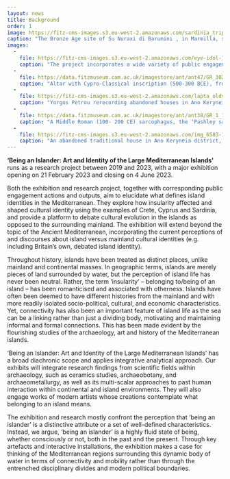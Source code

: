 ```yaml
---
layout: news
title: Background
order: 1
image: https://fitz-cms-images.s3.eu-west-2.amazonaws.com/sardinia_trip-222-1-.jpg
caption: "The Bronze Age site of Su Nuraxi di Barumini , in Marmilla, south-central Sardinia (Province of Medio Campidano). Photo @ Christophilopoulou 2019"
images:
  -
    file: https://fitz-cms-images.s3.eu-west-2.amazonaws.com/eye-idol-15-image-taken-by-samy-kourbaj.jpeg
    caption: "The project incorporates a wide variety of public engagement events and workshops, centred around the material culture of the three islands and the East Mediterranean. Copyright Samy Kourbaj"
  -
    file: https://data.fitzmuseum.cam.ac.uk/imagestore/ant/ant47/GR_302_1892_1_201611_kly25_dc2.jpg
    caption: "Altar with Cypro-Classical inscription (500-300 BCE), from Tamassos, Cyprus. Copyright Fitzwilliam Museum 2020"
  -
    file: https://fitz-cms-images.s3.eu-west-2.amazonaws.com/lapta_oldvillage-1-.jpg
    caption: "Yorgos Petrou rerecording abandoned houses in Ano Keryneia district, North Cyprus, May 2019 @Petrou & Christophilopoulou 2019"
  -
    file: https://data.fitzmuseum.cam.ac.uk/imagestore/ant/ant38/GR_1_1835.jpg
    caption: "A Middle Roman (100- 200 CE) sarcophagus, the ‘Pashley sarcophagus, from the port of Arvi, South Crete Copyright Fitzwilliam Museum 2020"
  -
    file: https://fitz-cms-images.s3.eu-west-2.amazonaws.com/img_6583-1.jpg
    caption: "An abandoned traditional house in Ano Keryneia district, North Cyprus, incorporating archaeological material (spolia), recorded by Yorgos Petrou & A. Christophilopoulou, May 2019 @Petrou & Christophilopoulou 2019."
---
```


**‘Being an Islander: Art and Identity of the Large Mediterranean Islands'** runs as a research project between 2019 and 2023, with a major exhibition opening on 21 February 2023 and closing on 4 June 2023.

Both the exhibition and research project, together with corresponding public engagement actions and outputs, aim to elucidate what defines island identities in the Mediterranean. They explore how insularity affected and shaped cultural identity using the examples of Crete, Cyprus and Sardinia, and provide a platform to debate cultural evolution in the islands as opposed to the surrounding mainland. The exhibition will extend beyond the topic of the Ancient Mediterranean, incorporating the current perceptions of and discourses about island versus mainland cultural identities (e.g. including Britain’s own, debated island identity).

Throughout history, islands have been treated as distinct places, unlike mainland and continental masses. In geographic terms, islands are merely pieces of land surrounded by water, but the perception of island life has never been neutral. Rather, the term ‘insularity’ – belonging to/being of an island – has been romanticised and associated with otherness. Islands have often been deemed to have different histories from the mainland and with more readily isolated socio-political, cultural, and economic characteristics. Yet, connectivity has also been an important feature of island life as the sea can be a linking rather than just a dividing body, motivating and maintaining informal and formal connections. This has been made evident by the flourishing studies of the archaeology, art and history of the Mediterranean islands.

‘Being an Islander: Art and Identity of the Large Mediterranean Islands' has a broad diachronic scope and applies integrative analytical approach. Our exhibits will integrate research findings from scientific fields within archaeology, such as ceramics studies, archaeobotany, and archaeometallurgy, as well as its multi-scalar approaches to past human interaction within continental and island environments. They will also engage works of modern artists whose creations contemplate what belonging to an island means.


The exhibition and research mostly confront the perception that ‘being an islander’ is a distinctive attribute or a set of well-defined characteristics. Instead, we argue, ‘being an islander’ is a highly fluid state of being, whether consciously or not, both in the past and the present. Through key artefacts and interactive installations, the exhibition makes a case for thinking of the Mediterranean regions surrounding this dynamic body of water in terms of connectivity and mobility rather than through the entrenched disciplinary divides and modern political boundaries. 
